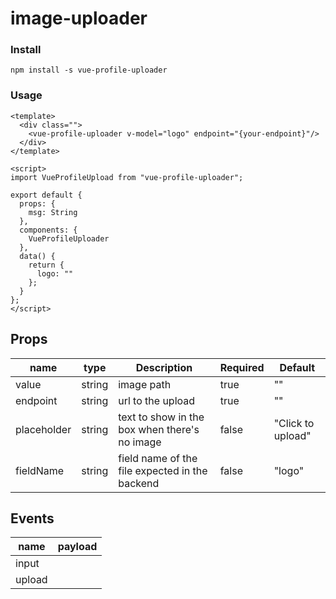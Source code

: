 # image-uploader

### Install
`npm install -s vue-profile-uploader`

### Usage
```
<template>
  <div class="">
    <vue-profile-uploader v-model="logo" endpoint="{your-endpoint}"/>
  </div>
</template>

<script>
import VueProfileUpload from "vue-profile-uploader";

export default {
  props: {
    msg: String
  },
  components: {
    VueProfileUploader
  },
  data() {
    return {
      logo: ""
    };
  }
};
</script>
```

## Props

| name        |  type    | Description         | Required  |                                 Default |
|-------------|----------|---------------------|-----------|-----------------------------------------|
| value       | string   | image path          |true       |""                                       |    
| endpoint    | string   | url to the upload   |true       | ""                                      |  
| placeholder | string   | text to show in the box when there's no image |false |  "Click to upload" |
| fieldName   | string   | field name of the file expected in the backend | false| "logo"            |

## Events

| name   | payload |
|--------|---------|
| input  |         |
| upload |         |